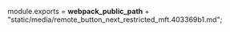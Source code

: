 module.exports = __webpack_public_path__ + "static/media/remote_button_next_restricted_mft.403369b1.md";